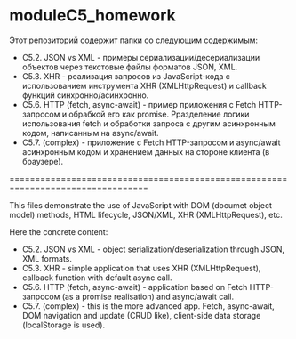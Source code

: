 # moduleC5_homework
Этот репозиторий содержит папки со следующим содержимым:
* C5.2. JSON vs XML - примеры сериализации/десериализации объектов через текстовые файлы форматов JSON, XML. 
* С5.3. XHR - реализация запросов из JavaScript-кода с использованием инструмента XHR (XMLHttpRequest) и callback функций синхронно/асинхронно.
* C5.6. HTTP (fetch, async-await) - пример приложения с Fetch HTTP-запросом и обрабкой его как promise. Рразделение логики использования fetch и обработки запроса с другим                асинхронным кодом, написанным на async/await. 
* C5.7. (complex) - приложение с Fetch HTTP-запросом и async/await асинхронным кодом и хранением данных на стороне клиента (в браузере).


=================================================================================

This files demonstrate the use of JavaScript with DOM (documet object model) methods, HTML lifecycle, JSON/XML, XHR (XMLHttpRequest), etc.

Here the concrete content:

* C5.2. JSON vs XML - object serialization/deserialization through JSON, XML formats.
* С5.3. XHR - simple application that uses XHR (XMLHttpRequest), callback function with default async call.
* C5.6. HTTP (fetch, async-await) - application based on Fetch HTTP-запросом (as a promise realisation) and async/await call.
* C5.7. (complex) - this is the more advanced app. Fetch, async-await, DOM navigation and update (CRUD like), client-side data storage (localStorage is used).
